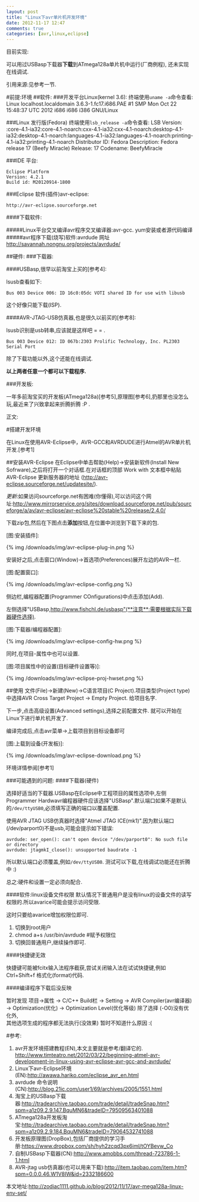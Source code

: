 ```yaml
---
layout: post
title: "Linux下avr单片机开发环境"
date: 2012-11-17 12:47
comments: true
categories: [avr,linux,eclipse]
---
```

目前实现:

可以用过USBasp下载器**下载**到ATmega128a单片机中运行(厂商例程),
还未实现在线调试.

引用来源:见参考一节.

#前提:环境
##软件:
###开发平台Linux(kernel 3.6):
终端使用`uname -a`命令查看:
	Linux localhost.localdomain 3.6.3-1.fc17.i686.PAE #1 SMP Mon Oct 22 15:48:37 UTC 2012 i686 i686 i386 GNU/Linux

###Linux 发行版(Fedora)
终端使用`lsb_release -a`命令查看: 
	LSB Version:	:core-4.1-ia32:core-4.1-noarch:cxx-4.1-ia32:cxx-4.1-noarch:desktop-4.1-ia32:desktop-4.1-noarch:languages-4.1-ia32:languages-4.1-noarch:printing-4.1-ia32:printing-4.1-noarch
	Distributor ID:	Fedora
	Description:	Fedora release 17 (Beefy Miracle)
	Release:	17
	Codename:	BeefyMiracle

###IDE 平台:

	Eclipse Platform
	Version: 4.2.1
	Build id: M20120914-1800

###Eclipse 软件(插件)avr-eclipse:
	
	http://avr-eclipse.sourceforge.net

<!-- more -->

####下载软件:

#####Linux平台交叉编译avr程序交叉编译器:avr-gcc.
yum安装或者源代码编译
#####avr程序下载(烧写)软件:avrdude 
网址<http://savannah.nongnu.org/projects/avrdude/>


##硬件:
###下载器:

####USBasp,很早以前淘宝上买的[参考4]:

lsusb查看如下:

	Bus 003 Device 006: ID 16c0:05dc VOTI shared ID for use with libusb

这个好像只能下载(ISP).

####AVR-JTAG-USB仿真器,也是很久以前买的[参考8]:

lsusb识别是usb转串,应该就是这样吧 = = .

	Bus 003 Device 012: ID 067b:2303 Prolific Technology, Inc. PL2303 Serial Port

除了下载功能以外,这个还能在线调试.

**以上两者任意一个都可以下载程序.**

###开发板:
	
一年多前淘宝买的开发板(ATmega128a)[参考5],原理图[参考6],扔那里也没怎么玩,最近来了兴致拿起来折腾折腾 :P .

正文:

#搭建开发环境

在Linux在使用AVR-Eclipse中，AVR-GCC和AVRDUDE进行Atmel的AVR单片机开发.[参考1]

##安装AVR-Eclipse
在Eclipse中单击帮助(Help)->安装新软件(Install New Sofrware),之后将打开一个对话框.在对话框的顶部 Work with 文本框中粘贴 AVR-Eclipse 更新服务器的地址 (<http://avr-eclipse.sourceforge.net/updatesite/>).

*更新*:如果访问sourceforge.net有困难(你懂得),可以访问这个网址:<http://www.mirrorservice.org/sites/download.sourceforge.net/pub/sourceforge/a/av/avr-eclipse/avr-eclipse%20stable%20release/2.4.0/>

下载zip包,然后在下图点击**添加**按钮,在位置中浏览到下载下来的包.


[图:安装插件]:

{% img /downloads/img/avr-eclipse-plug-in.png %}

安装好之后,点击窗口(Window)->首选项(Preferences)展开左边的AVR一栏.

[图:配置窗口]:

{% img /downloads/img/avr-eclipse-config.png %}

侧边栏,编程器配置(Programmer COnfigurations)中点击添加(Add).

左侧选择"USBasp,http://www.fishchl.de/usbasp"(**注意**:需要根据实际下载器硬件选择).

[图:下载器/编程器配置]:

{% img /downloads/img/avr-eclipse-config-hw.png %}

同时,在项目-属性中也可以设置.

[图:项目属性中的设置(目标硬件设置等)]:

{% img /downloads/img/avr-eclipse-proj-hwset.png %}

##使用
文件(File)->新建(New)->C语言项目(C Project).项目类型(Project type)中选择AVR Cross Target Project -> Empty Project. 给项目名字.

下一步,点击高级设置(Advanced settings),选择之前配置文件. 就可以开始在Linux下进行单片机开发了.

编译完成后,点击avr菜单->上载项目到目标设备即可 

[图:上载到设备(开发板)]:

{% img /downloads/img/avr-eclipse-download.png %}

环境详情参阅[参考1]

###可能遇到的问题:
####下载器(硬件)

选择好适当的下载器.USBasp在Eclipse中工程项目的属性选项中,左侧Programmer Hardwavr编程器硬件应该选择"USBasp".默认端口如果不是默认的`/dev/ttyUSB0`,必须填写正确的端口以覆盖配置.

使用AVR JTAG USB仿真器时选择"Atmel JTAG ICE(mk1)".因为默认端口(/dev/parport0)不是usb,可能会提示如下错误:

	avrdude: ser_open(): can't open device "/dev/parport0": No such file or directory
	avrdude: jtagmkI_close(): unsupported baudrate -1

所以默认端口必须覆盖,例如`/dev/ttyUSB0`. 测试可以下载,在线调试功能还在折腾中 :)

总之:硬件和设置一定必须向配合.

####软件:linux设备文件权限
默认情况下普通用户是没有linux的设备文件的读写权限的.所以avarice可能会提示访问受限.

这时只要给avarice增加权限位即可.
1. 切换到root用户
2. chmod a+s /usr/bin/avrdude #赋予权限位
3. 切换回普通用户,继续操作即可.

####快捷键无效

快捷键可能被fcitx输入法程序截获,尝试关闭输入法在试试快捷键,例如Ctrl+Shift+f 格式化(format)代码.

####编译程序下载后没反映

暂时发现 项目->属性 -> C/C++ Build栏 -> Setting -> AVR Compiler(avr编译器)  
-> Optimization(优化) -> Optimization Level(优化等级) 除了选择 (-O0)没有优化外,  
其他选项生成的程序都无法执行(没效果) 暂时不知道什么原因 :(

#参考:
1. avr开发环境搭建教程(EN),本文主要就是参考/翻译它的. <http://www.timteatro.net/2012/03/22/beginning-atmel-avr-development-in-linux-using-avr-eclipse-avr-gcc-and-avrdude/>
2. Linux下avr-Eclipse环境(EN):<http://awawa.hariko.com/eclipse_avr_en.html>
3. avrdude 命令说明(CN):<http://blog.21ic.com/user1/69/archives/2005/1551.html>
4. 淘宝上的USBasp下载器:<http://tradearchive.taobao.com/trade/detail/tradeSnap.htm?spm=a1z09.2.9.147.BquMN6&tradeID=79509563401088>
5. ATmega128a开发板淘宝:<http://tradearchive.taobao.com/trade/detail/tradeSnap.htm?spm=a1z09.2.9.184.BquMN6&tradeID=79064532741088>
6. 开发板原理图(DropBox),包括厂商提供的学习手册:<https://www.dropbox.com/sh/hyh2zcqd3px6iml/tOYBevw_Co>
7. 自制USBasp下载器(CN):<http://www.amobbs.com/thread-723786-1-1.html>
8. AVR-jtag usb仿真器(也可以用来下载):<http://item.taobao.com/item.htm?spm=0.0.0.46.W1V8IW&id=2332186600>

本文地址:<http://zodiac1111.github.io/blog/2012/11/17/avr-mega128a-linux-env-set/>

